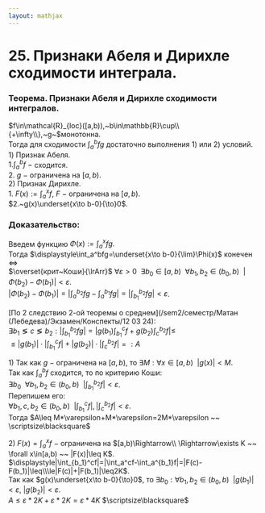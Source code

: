 ```yaml
---  
layout: mathjax  
---  
```

  
# 25. Признаки Абеля и Дирихле сходимости интеграла.  
  
### Теорема. Признаки Абеля и Дирихле сходимости интегралов.  
$f\in\mathcal{R}_{loc}([a,b)),~b\in\mathbb{R}\cup\\{+\infty\\},~g~$монотонна.  
Тогда для сходимости $\displaystyle\int_a^bfg$ достаточно выполнения $1)$ или $2)$ условий.  
$1)$ Признак Абеля.  
    $\displaystyle1.\int_a^bf~-$  сходится.  
    $2.~g~-~$ограничена на $[a,b)$.  
$2)$ Признак Дирихле.  
    $\displaystyle1.~F(x):=\int_a^xf,~F~-~$ограничена на $[a,b)$.  
    $2.~g(x)\underset{x\to b-0}{\to}0$.  
  
### Доказательство:  
Введем функцию $\displaystyle\Phi(x):=\int_{a}^{x}fg.$  
Тогда $\displaystyle\int_a^bfg=\underset{x\to b-0}{\lim}\Phi(x)$ конечен $\Leftrightarrow$  
 $\overset{крит~Коши}{\lrArr}$ $\forall\varepsilon>0 ~~ \exists b_0\in[a,b) ~~ \forall b_1,b_2\in(b_0,b) ~~ |\Phi(b_2)-\Phi(b_1)|<\varepsilon$.  
$\displaystyle|\Phi(b_2)-\Phi(b_1)|=|\int_a^{b_2}fg-\int_a^{b_1}fg|=|\int_{b_1}^{b_2}fg|<\varepsilon$.  
  
[По 2 следствию 2-ой теоремы о среднем](/sem2/семестр/Матан (Лебедева)/Экзамен/Конспекты/12 03 24):  
$\exists b_1\lessgtr c\lessgtr b_2:\displaystyle|\int_{b_1}^{b_2}fg|=|g(b_1)\int_{b_1}^cf+g(b_2)\int_c^{b_2}f|\le$  
$\displaystyle\le|g(b_1)|\cdot|\int_{b_1}^cf|+|g(b_2)|\cdot|\int_c^{b_2}f|=:A$  
  
$1)$ Так как $g~-~$ограничена на $[a,b)$, то $\exists M:\forall x\in[a,b) ~~ |g(x)|<M$.  
Так как $\displaystyle\int_{a}^{b}f$ сходится, то по критерию Коши:  
$\displaystyle\exists b_0 ~~ \forall b_1,b_2\in(b_0,b) ~~ |\int_{b_1}^{b_2}f|<\varepsilon$.  
Перепишем его:  
$\displaystyle\forall b_1,c,b_2\in(b_0,b) ~~ |\int_{b_1}^{c}f|,|\int_{c}^{b_2}f|<\varepsilon$.  
Тогда $A\leq M*\varepsilon+M*\varepsilon=2M*\varepsilon ~~ \scriptsize\blacksquare$  
  
$2)$ $\displaystyle F(x)=\int_a^xf~-~$ограничена на $[a,b)\Rightarrow\\  
\Rightarrow\exists K ~~ \forall x\in[a,b) ~~ |F(x)|\leq K$.  
 $\displaystyle|\int_{b_1}^cf|=|\int_a^cf-\int_a^{b_1}f|=|F(c)-F(b_1)|\leq\\\le|F(c)|+|F(b_1)|\leq2K$.  
Так как $g(x)\underset{x\to b-0}{\to}0$, то $\exists b_0:\forall b_1,b_2\in(b_0,b) ~~ |g(b_1)|<\varepsilon,~|g(b_2)|<\varepsilon$.  
$A\leq\varepsilon * 2K+\varepsilon * 2K=\varepsilon * 4K$  $\scriptsize\blacksquare$  
